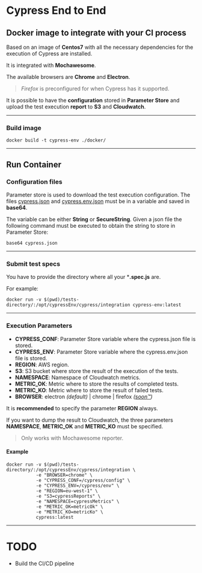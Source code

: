 # Cypress End to End 
## Docker image to integrate with your CI process

Based on an image of **Centos7** with all the necessary dependencies for the execution of Cypress are installed.

It is integrated with **Mochawesome**. 

The available browsers are **Chrome** and **Electron**.

>*Firefox* is preconfigured for when Cypress has it supported.

It is possible to have the **configuration** stored in **Parameter Store** and upload the test execution **report** to **S3** and **Cloudwatch**.

---

### Build image
~~~
docker build -t cypress-env ./docker/
~~~
---
## Run Container
### Configuration files
Parameter store is used to download the test execution configuration. The files [cypress.json](https://docs.cypress.io/guides/references/configuration.html#Options) and [cypress.env.json](https://docs.cypress.io/guides/guides/environment-variables.html#Option-2-cypress-env-json) must be in a variable and saved in **base64**.

The variable can be either **String** or **SecureString**. Given a json file the following command must be executed to obtain the string to store in Parameter Store:

~~~
base64 cypress.json
~~~
---
### Submit test specs

You have to provide the directory where all your ***.spec.js** are. 

For example:
~~~
docker run -v $(pwd)/tests-directory/:/opt/cypressEnv/cypress/integration cypress-env:latest
~~~
---
### Execution Parameters

* **CYPRESS_CONF**: Parameter Store variable where the cypress.json file is stored.
* **CYPRESS_ENV**: Parameter Store variable where the cypress.env.json file is stored.
* **REGION**: AWS region.
* **S3**: S3 bucket where store the result of the execution of the tests.
* **NAMESPACE**: Namespace of Cloudwatch metrics.
* **METRIC_OK**: Metric where to store the results of completed tests.
* **METRIC_KO**: Metric where to store the result of failed tests.
* **BROWSER**: electron *(default)* | chrome | firefox *([soon™](https://www.urbandictionary.com/define.php?term=soon%E2%84%A2))*

It is **recommended** to specify the parameter **REGION** always.

If you want to dump the result to Cloudwatch, the three parameters **NAMESPACE**, **METRIC_OK** and **METRIC_KO** must be specified. 
>Only works with Mochawesome reporter.

#### Example
~~~
docker run -v $(pwd)/tests-directory/:/opt/cypressEnv/cypress/integration \
           -e "BROWSER=chrome" \
           -e "CYPRESS_CONF=/cypress/config" \
           -e "CYPRESS_ENV=/cypress/env" \
           -e "REGION=eu-west-1" \
           -e "S3=cypressReports" \
           -e "NAMESPACE=cypressMetrics" \
           -e "METRIC_OK=metricOk" \
           -e "METRIC_KO=metricKo" \
           cypress:latest
~~~
---
# TODO
* Build the CI/CD pipeline